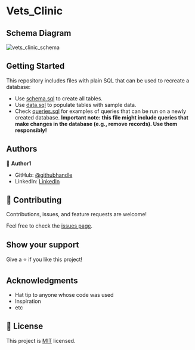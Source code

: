 # Vets_Clinic

## Schema Diagram
![vets_clinic_schema](https://user-images.githubusercontent.com/43995830/155158010-4f95a4e6-1b97-4f54-9190-0f660f1e3f24.png)


## Getting Started

This repository includes files with plain SQL that can be used to recreate a database:

- Use [schema.sql](./schema.sql) to create all tables.
- Use [data.sql](./data.sql) to populate tables with sample data.
- Check [queries.sql](./queries.sql) for examples of queries that can be run on a newly created database. **Important note: this file might include queries that make changes in the database (e.g., remove records). Use them responsibly!**


## Authors

👤 **Author1**

- GitHub: [@githubhandle](https://github.com/AnselemOdims)
- LinkedIn: [LinkedIn](https://www.linkedin.com/in/anselem-odimegwu/)

## 🤝 Contributing

Contributions, issues, and feature requests are welcome!

Feel free to check the [issues page](https://github.com/AnselemOdims/VET_CLINIC/issues).

## Show your support

Give a ⭐️ if you like this project!

## Acknowledgments

- Hat tip to anyone whose code was used
- Inspiration
- etc

## 📝 License

This project is [MIT](https://opensource.org/licenses/MIT) licensed.
